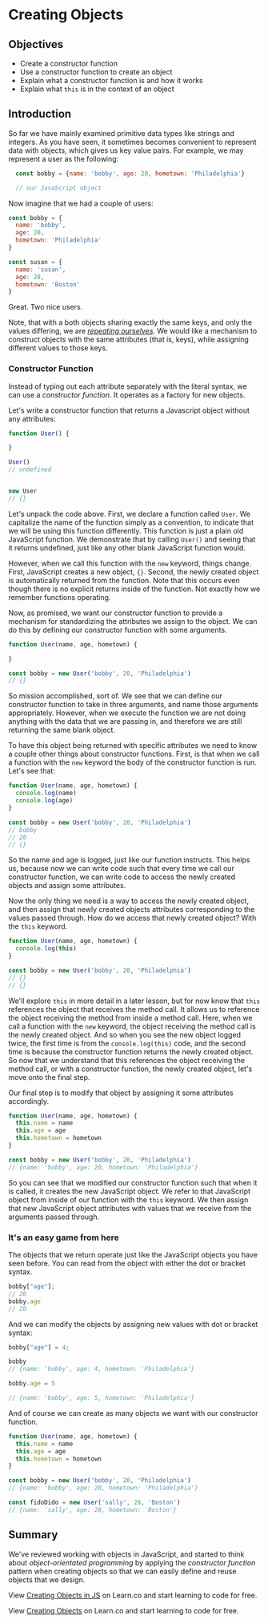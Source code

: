 # Creating Objects

## Objectives
+ Create a constructor function
+ Use a constructor function to create an object
+ Explain what a constructor function is and how it works
+ Explain what `this` is in the context of an object

## Introduction

So far we have mainly examined primitive data types like strings and integers.  As you have seen, it sometimes becomes convenient to represent data with objects, which gives us key value pairs. For example, we may represent a user as the following:

```javascript
  const bobby = {name: 'bobby', age: 20, hometown: 'Philadelphia'}

  // our JavaScript object
````

Now imagine that we had a couple of users:

```js
const bobby = {
  name: 'bobby',
  age: 20,
  hometown: 'Philadelphia'
}

const susan = {
  name: 'susan',
  age: 28,
  hometown: 'Boston'
}

```

Great. Two nice users.

Note, that with a both objects sharing exactly the same keys, and only the values differing, we are *[repeating ourselves](https://en.wikipedia.org/wiki/Don%27t_repeat_yourself)*.  We would like a mechanism to construct objects with the same attributes (that is, keys), while assigning different values to those keys.   

### Constructor Function

Instead of typing out each attribute separately with the literal syntax, we can use a *constructor function*.  It operates as a factory for new objects.

Let's write a constructor function that returns a Javascript object without any attributes:

```js
function User() {

}

User()
// undefined


new User
// {}
```

Let's unpack the code above.  First, we declare a function called `User`.  We capitalize the name of the function simply as a convention, to indicate that we will be using this function differently.  This function is just a plain old JavaScript function.  We demonstrate that by calling `User()` and seeing that it returns undefined, just like any other blank JavaScript function would.  

However, when we call this function with the `new` keyword, things change.  First, JavaScript creates a new object, `{}`.  Second, the newly created object is automatically returned from the function.  Note that this occurs even though there is no explicit returns inside of the function.  Not exactly how we remember functions operating.  

Now, as promised, we want our constructor function to provide a mechanism for standardizing the attributes we assign to the object.  We can do this by defining our constructor function with some arguments.

```js
function User(name, age, hometown) {

}

const bobby = new User('bobby', 20, 'Philadelphia')
// {}
```

So mission accomplished, sort of.  We see that we can define our constructor function to take in three arguments, and name those arguments appropriately.  However, when we execute the function we are not doing anything with the data that we are passing in, and therefore we are still returning the same blank object.  

To have this object being returned with specific attributes we need to know a couple other things about constructor functions. First, is that when we call a function with the `new` keyword the body of the constructor function is run.  Let's see that:

```js
function User(name, age, hometown) {
  console.log(name)
  console.log(age)
}

const bobby = new User('bobby', 20, 'Philadelphia')
// bobby
// 20
// {}
```

So the name and age is logged, just like our function instructs.  This helps us, because now we can write code such that every time we call our constructor function, we can write code to access the newly created objects and assign some attributes.

Now the only thing we need is a way to access the newly created object, and then assign that newly created objects attributes corresponding to the values passed through.  How do we access that newly created object?  With the `this` keyword.

```js
function User(name, age, hometown) {
  console.log(this)
}

const bobby = new User('bobby', 20, 'Philadelphia')
// {}
// {}
```

We'll explore `this` in more detail in a later lesson, but for now know that `this` references the object that receives the method call.  It allows us to reference the object receiving the method from inside a method call.  Here, when we call a function with the `new` keyword, the object receiving the method call is the newly created object.  And so when you see the new object logged twice, the first time is from the `console.log(this)` code, and the second time is because the constructor function returns the newly created object.  So now that we understand that this references the object receiving the method call, or with a constructor function, the newly created object, let's move onto the final step.  

Our final step is to modify that object by assigning it some attributes accordingly.   

```js
function User(name, age, hometown) {
  this.name = name
  this.age = age
  this.hometown = hometown
}

const bobby = new User('bobby', 20, 'Philadelphia')
// {name: 'bobby', age: 20, hometown: 'Philadelphia'}
```
So you can see that we modified our constructor function such that when it is called, it creates the new JavaScript object.  We refer to that JavaScript object from inside of our function with the `this` keyword.  We then assign that new JavaScript object attributes with values that we receive from the arguments passed through.

### It's an easy game from here

The objects that we return operate just like the JavaScript objects you have seen before.  You can read from the object with either the dot or bracket syntax.  

```js
bobby["age"];
// 20
bobby.age
// 20
```

And we can modify the objects by assigning new values with dot or bracket syntax:

```js
bobby["age"] = 4;

bobby
// {name: 'bobby', age: 4, hometown: 'Philadelphia'}

bobby.age = 5

// {name: 'bobby', age: 5, hometown: 'Philadelphia'}
```

And of course we can create as many objects we want with our constructor function.

```js
function User(name, age, hometown) {
  this.name = name
  this.age = age
  this.hometown = hometown
}

const bobby = new User('bobby', 20, 'Philadelphia')
// {name: 'bobby', age: 20, hometown: 'Philadelphia'}

const fidoDido = new User('sally', 28, 'Boston')
// {name: 'sally', age: 28, hometown: 'Boston'}
```

## Summary

We've reviewed working with objects in JavaScript, and started to think about *object-orientated programming* by applying the *constructor function* pattern when creating objects so that we can easily define and reuse objects that we design.

<p class='util--hide'>View <a href='https://learn.co/lessons/js-create-objects-readme'>Creating Objects in JS</a> on Learn.co and start learning to code for free.</p>

<p class='util--hide'>View <a href='https://learn.co/lessons/js-object-oriented-constructor-functions-readme'>Creating Objects</a> on Learn.co and start learning to code for free.</p>
